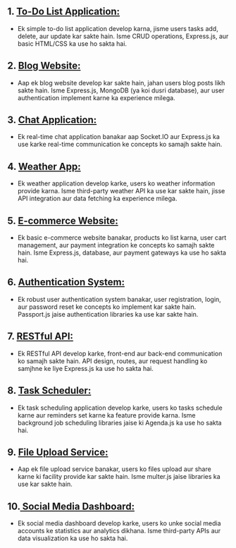 

## 1. [**To-Do List Application:**]()
-   Ek simple to-do list application develop karna, jisme users tasks add, delete, aur update kar sakte hain. Isme CRUD operations, Express.js, aur basic HTML/CSS ka use ho sakta hai.

## 2. [**Blog Website:**]()
-   Aap ek blog website develop kar sakte hain, jahan users blog posts likh sakte hain. Isme Express.js, MongoDB (ya koi dusri database), aur user authentication implement karne ka experience milega.

## 3. [**Chat Application:**]()
-   Ek real-time chat application banakar aap Socket.IO aur Express.js ka use karke real-time communication ke concepts ko samajh sakte hain.

## 4. [**Weather App:**]()
-   Ek weather application develop karke, users ko weather information provide karna. Isme third-party weather API ka use kar sakte hain, jisse API integration aur data fetching ka experience milega.

## 5. [**E-commerce Website:**]()
-   Ek basic e-commerce website banakar, products ko list karna, user cart management, aur payment integration ke concepts ko samajh sakte hain. Isme Express.js, database, aur payment gateways ka use ho sakta hai.

## 6. [**Authentication System:**]()
-   Ek robust user authentication system banakar, user registration, login, aur password reset ke concepts ko implement kar sakte hain. Passport.js jaise authentication libraries ka use kar sakte hain.

## 7. [**RESTful API:**]()
-   Ek RESTful API develop karke, front-end aur back-end communication ko samajh sakte hain. API design, routes, aur request handling ko samjhne ke liye Express.js ka use ho sakta hai.

## 8. [**Task Scheduler:**]()
-   Ek task scheduling application develop karke, users ko tasks schedule karne aur reminders set karne ka feature provide karna. Isme background job scheduling libraries jaise ki Agenda.js ka use ho sakta hai.

## 9. [**File Upload Service:**]()
-   Aap ek file upload service banakar, users ko files upload aur share karne ki facility provide kar sakte hain. Isme multer.js jaise libraries ka use kar sakte hain.

## 10.[ **Social Media Dashboard:**]()
-   Ek social media dashboard develop karke, users ko unke social media accounts ke statistics aur analytics dikhana. Isme third-party APIs aur data visualization ka use ho sakta hai.


